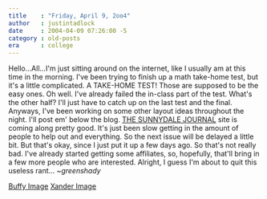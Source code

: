```yaml
---
title    : "Friday, April 9, 2oo4"
author   : justintadlock
date     : 2004-04-09 07:26:00 -5
category : old-posts
era      : college
---
```


Hello...All...I'm just sitting around on the internet, like I usually am at this time in the morning.  I've been trying to finish up a math take-home test, but it's a little complicated.  A TAKE-HOME TEST!  Those are supposed to be the easy ones.  Oh well.  I've already failed the in-class part of the test.  What's the other half?  I'll just have to catch up on the last test and the final.  Anyways, I've been working on some other layout ideas throughout the night.  I'll post em' below the blog.  <a href="/thesunnydalejournal" title="The Sunnydale Journal" rel="external"> THE SUNNYDALE JOURNAL</a> site is coming along pretty good.  It's just been slow getting in the amount of people to help out and everything.  So the next issue will be delayed a little bit.  But that's okay, since I just put it up a few days ago.  So that's not really bad.  I've already started getting some affiliates, so, hopefully, that'll bring in a few more people who are interested.  Alright, I guess I'm about to quit this useless rant...  <em> ~greenshady</em>

<a href="/art/images/BuffyFade.jpg" title="Buffy The Vampire Slayer Image I Designed" rel="external">Buffy Image</a>
<a href="/art/images/XanderDark00.jpg" title="Xander From Buffy The Vampire Slayer Image I Designed" rel="external">Xander Image</a>
